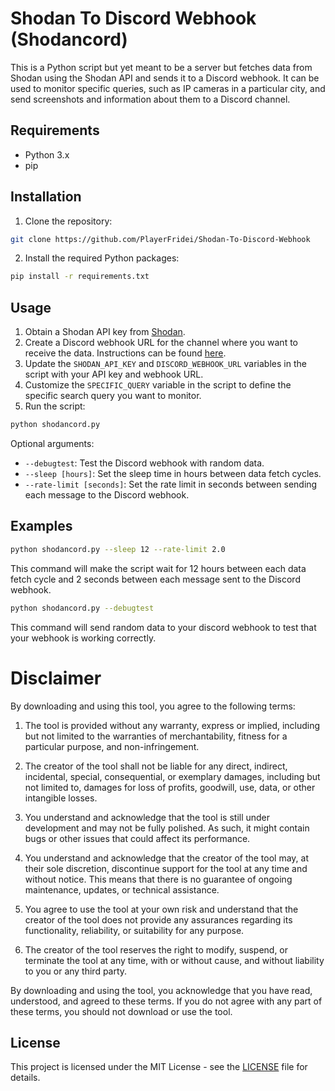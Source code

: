 # Shodan To Discord Webhook (Shodancord)

This is a Python script but yet meant to be a server but fetches data from Shodan using the Shodan API and sends it to a Discord webhook. It can be used to monitor specific queries, such as IP cameras in a particular city, and send screenshots and information about them to a Discord channel.

## Requirements

- Python 3.x
- pip

## Installation

1. Clone the repository:

```sh
git clone https://github.com/PlayerFridei/Shodan-To-Discord-Webhook
```

2. Install the required Python packages:

```sh
pip install -r requirements.txt
```

## Usage

1. Obtain a Shodan API key from [Shodan](https://account.shodan.io/register).
2. Create a Discord webhook URL for the channel where you want to receive the data. Instructions can be found [here](https://support.discord.com/hc/en-us/articles/228383668-Intro-to-Webhooks).
3. Update the `SHODAN_API_KEY` and `DISCORD_WEBHOOK_URL` variables in the script with your API key and webhook URL.
4. Customize the `SPECIFIC_QUERY` variable in the script to define the specific search query you want to monitor.
5. Run the script:

```sh
python shodancord.py
```

Optional arguments:

- `--debugtest`: Test the Discord webhook with random data.
- `--sleep [hours]`: Set the sleep time in hours between data fetch cycles.
- `--rate-limit [seconds]`: Set the rate limit in seconds between sending each message to the Discord webhook.

## Examples

```sh
python shodancord.py --sleep 12 --rate-limit 2.0
```

This command will make the script wait for 12 hours between each data fetch cycle and 2 seconds between each message sent to the Discord webhook.

```sh
python shodancord.py --debugtest
```
This command will send random data to your discord webhook to test that your webhook is working correctly.

# Disclaimer

By downloading and using this tool, you agree to the following terms:

1. The tool is provided without any warranty, express or implied, including but not limited to the warranties of merchantability, fitness for a particular purpose, and non-infringement.

2. The creator of the tool shall not be liable for any direct, indirect, incidental, special, consequential, or exemplary damages, including but not limited to, damages for loss of profits, goodwill, use, data, or other intangible losses.

3. You understand and acknowledge that the tool is still under development and may not be fully polished. As such, it might contain bugs or other issues that could affect its performance.

4. You understand and acknowledge that the creator of the tool may, at their sole discretion, discontinue support for the tool at any time and without notice. This means that there is no guarantee of ongoing maintenance, updates, or technical assistance.

5. You agree to use the tool at your own risk and understand that the creator of the tool does not provide any assurances regarding its functionality, reliability, or suitability for any purpose.

6. The creator of the tool reserves the right to modify, suspend, or terminate the tool at any time, with or without cause, and without liability to you or any third party.

By downloading and using the tool, you acknowledge that you have read, understood, and agreed to these terms. If you do not agree with any part of these terms, you should not download or use the tool.

## License

This project is licensed under the MIT License - see the [LICENSE](LICENSE) file for details.
